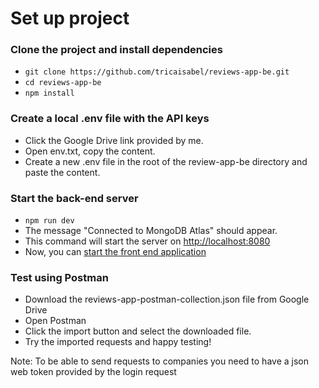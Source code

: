 # Set up project 

### Clone the project and install dependencies
- `git clone https://github.com/tricaisabel/reviews-app-be.git`
- `cd reviews-app-be`
- `npm install`

### Create a local .env file with the API keys
- Click the Google Drive link provided by me. 
- Open env.txt, copy the content.
- Create a new .env file in the root of the review-app-be directory and paste the content.

### Start the back-end server
- `npm run dev`
- The message "Connected to MongoDB Atlas" should appear.
- This command will start the server on [http://localhost:8080](http://localhost:8080)
- Now, you can [start the front end application](https://github.com/tricaisabel/reviews-app-fe)

### Test using Postman
- Download the reviews-app-postman-collection.json file from Google Drive
- Open Postman
- Click the import button and select the downloaded file.
- Try the imported requests and happy testing!

Note: To be able to send requests to companies you need to have a json web token provided by the login request
